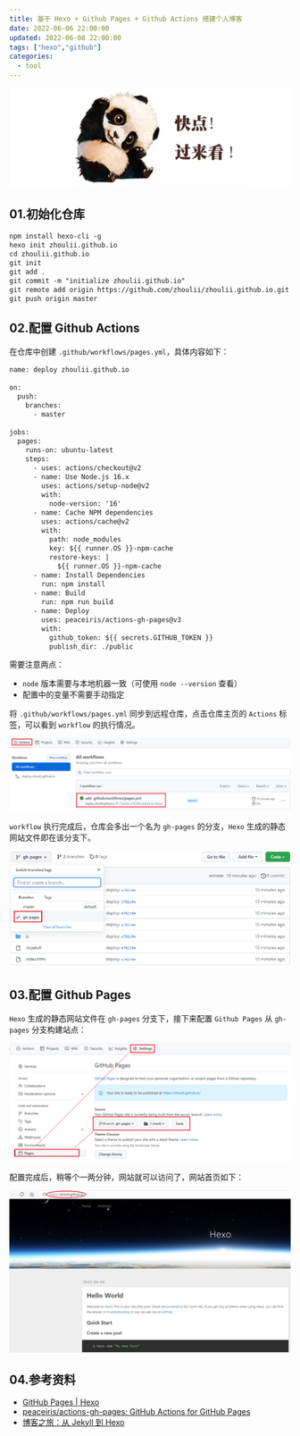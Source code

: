```yaml
---
title: 基于 Hexo + Github Pages + Github Actions 搭建个人博客
date: 2022-06-06 22:00:00
updated: 2022-06-08 22:00:00
tags: ["hexo","github"]
categories:
  - tool
---
```


![](https://raw.githubusercontent.com/zhoulii/figure-bed/main/fig/panda-banner-1.png)

<!-- more -->

## 01.初始化仓库

```shell
npm install hexo-cli -g
hexo init zhoulii.github.io
cd zhoulii.github.io
git init
git add .
git commit -m "initialize zhoulii.github.io"
git remote add origin https://github.com/zhoulii/zhoulii.github.io.git
git push origin master
```

## 02.配置 Github Actions

在仓库中创建 `.github/workflows/pages.yml`，具体内容如下：

```shell
name: deploy zhoulii.github.io  
  
on:  
  push:  
    branches:  
      - master
  
jobs:  
  pages:  
    runs-on: ubuntu-latest  
    steps:  
      - uses: actions/checkout@v2  
      - name: Use Node.js 16.x  
        uses: actions/setup-node@v2  
        with:  
          node-version: '16'  
      - name: Cache NPM dependencies  
        uses: actions/cache@v2  
        with:  
          path: node_modules  
          key: ${{ runner.OS }}-npm-cache  
          restore-keys: |  
            ${{ runner.OS }}-npm-cache  
      - name: Install Dependencies  
        run: npm install  
      - name: Build  
        run: npm run build  
      - name: Deploy  
        uses: peaceiris/actions-gh-pages@v3  
        with:  
          github_token: ${{ secrets.GITHUB_TOKEN }}  
          publish_dir: ./public
```
需要注意两点：

- `node` 版本需要与本地机器一致（可使用 `node --version` 查看）
- 配置中的变量不需要手动指定

将 `.github/workflows/pages.yml` 同步到远程仓库，点击仓库主页的 `Actions` 标签，可以看到 `workflow` 的执行情况。

![](https://raw.githubusercontent.com/zhoulii/figure-bed/main/fig/github-actions-hexo.png)

`workflow` 执行完成后，仓库会多出一个名为 `gh-pages` 的分支，`Hexo` 生成的静态网站文件即在该分支下。

![](https://raw.githubusercontent.com/zhoulii/figure-bed/main/fig/gh-pages-branch.png)

## 03.配置 Github Pages

`Hexo` 生成的静态网站文件在  `gh-pages`  分支下，接下来配置 `Github Pages` 从 `gh-pages`  分支构建站点：

![](https://raw.githubusercontent.com/zhoulii/figure-bed/main/fig/github-pages-hexo.png)

配置完成后，稍等个一两分钟，网站就可以访问了，网站首页如下：

![](https://raw.githubusercontent.com/zhoulii/figure-bed/main/fig/hello-world-hexo.png)

## 04.参考资料

- [GitHub Pages | Hexo](https://hexo.io/docs/github-pages.html)
- [peaceiris/actions-gh-pages: GitHub Actions for GitHub Pages](https://github.com/peaceiris/actions-gh-pages)
- [博客之旅：从 Jekyll 到 Hexo](https://www.jianshu.com/p/eadeddb792c5)
